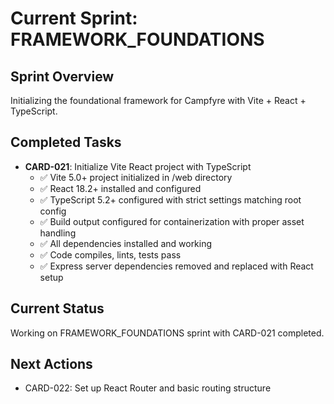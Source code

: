 # Current Sprint: FRAMEWORK_FOUNDATIONS

## Sprint Overview

Initializing the foundational framework for Campfyre with Vite + React + TypeScript.

## Completed Tasks

- **CARD-021**: Initialize Vite React project with TypeScript
  - ✅ Vite 5.0+ project initialized in /web directory
  - ✅ React 18.2+ installed and configured
  - ✅ TypeScript 5.2+ configured with strict settings matching root config
  - ✅ Build output configured for containerization with proper asset handling
  - ✅ All dependencies installed and working
  - ✅ Code compiles, lints, tests pass
  - ✅ Express server dependencies removed and replaced with React setup

## Current Status

Working on FRAMEWORK_FOUNDATIONS sprint with CARD-021 completed.

## Next Actions

- CARD-022: Set up React Router and basic routing structure
